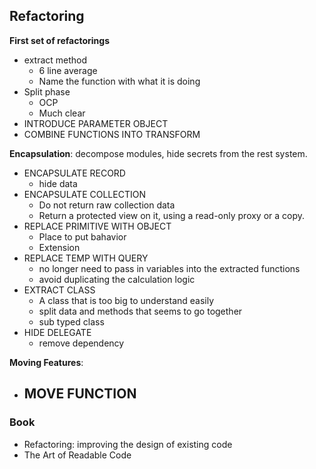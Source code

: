 ## Refactoring

**First set of refactorings**
- extract method
    - 6 line average
    - Name the function with what it is doing
- Split phase
    - OCP
    - Much clear
- INTRODUCE PARAMETER OBJECT
- COMBINE FUNCTIONS INTO TRANSFORM
    
**Encapsulation**: decompose modules, hide secrets from the rest system.
- ENCAPSULATE RECORD
    - hide data 
- ENCAPSULATE COLLECTION
    - Do not return raw collection data
    - Return a protected view on it, using a read-only proxy or a copy.
- REPLACE PRIMITIVE WITH OBJECT
    - Place to put bahavior
    - Extension
- REPLACE TEMP WITH QUERY
    - no longer need to pass in variables into the extracted functions
    - avoid duplicating the calculation logic
- EXTRACT CLASS
    - A class that is too big to understand easily
    - split data and methods that seems to go together
    - sub typed class
- HIDE DELEGATE
    - remove dependency

**Moving Features**: 
- MOVE FUNCTION
    - 


### Book
- Refactoring: improving the design of existing code
- The Art of Readable Code
